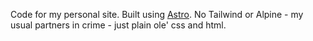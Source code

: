 Code for my personal site. Built using [Astro](https://astro.build). No Tailwind or Alpine - my usual partners in crime - just plain ole' css and html.
